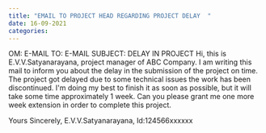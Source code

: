 ```yaml
---
title: "EMAIL TO PROJECT HEAD REGARDING PROJECT DELAY  "
date: 16-09-2021
categories:
---
```

OM: E-MAIL
TO: E-MAIL
SUBJECT: DELAY IN PROJECT
Hi, this is E.V.V.Satyanarayana, project manager of ABC Company. I am writing this mail to inform you about the delay in the submission of the project on time. The project got delayed due to some technical issues the work has been discontinued. I'm doing my best to finish it as soon as possible, but it will take some time approximately 1 week. Can you please grant me one more week extension in order to complete this project.

Yours Sincerely,
E.V.V.Satyanarayana,
Id:124566xxxxxx